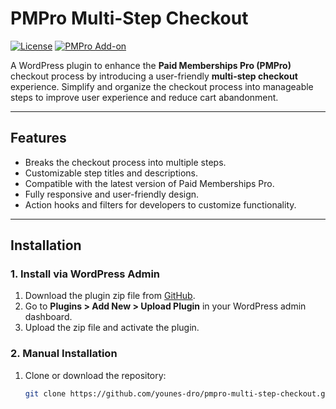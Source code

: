 # PMPro Multi-Step Checkout

[![License](https://img.shields.io/badge/license-GPL--2.0%2B-blue.svg)](https://www.gnu.org/licenses/gpl-2.0.html)
[![PMPro Add-on](https://img.shields.io/badge/pmpro-add--on-blue.svg)](https://www.paidmembershipspro.com/)

A WordPress plugin to enhance the **Paid Memberships Pro (PMPro)** checkout process by introducing a user-friendly **multi-step checkout** experience. Simplify and organize the checkout process into manageable steps to improve user experience and reduce cart abandonment.

---

## Features

- Breaks the checkout process into multiple steps.
- Customizable step titles and descriptions.
- Compatible with the latest version of Paid Memberships Pro.
- Fully responsive and user-friendly design.
- Action hooks and filters for developers to customize functionality.

---

## Installation

### 1. Install via WordPress Admin
1. Download the plugin zip file from [GitHub](https://github.com/younes-dro/pmpro-multi-step-checkout).
2. Go to **Plugins > Add New > Upload Plugin** in your WordPress admin dashboard.
3. Upload the zip file and activate the plugin.

### 2. Manual Installation
1. Clone or download the repository:
   ```bash
   git clone https://github.com/younes-dro/pmpro-multi-step-checkout.git

